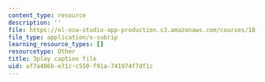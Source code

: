 ```yaml
---
content_type: resource
description: ''
file: https://ol-ocw-studio-app-production.s3.amazonaws.com/courses/18-03sc-differential-equations-fall-2011/af7a486be71cc550f91a741974f7df1c_XDhJ8lVGbl8.srt
file_type: application/x-subrip
learning_resource_types: []
resourcetype: Other
title: 3play caption file
uid: af7a486b-e71c-c550-f91a-741974f7df1c
---
```


